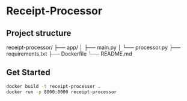 # Receipt-Processor

## Project structure
receipt-processor/
├── app/
│   ├── main.py
│   └── processor.py
├── requirements.txt
├── Dockerfile
└── README.md

## Get Started
```bash
docker build -t receipt-processor .
docker run -p 8000:8000 receipt-processor